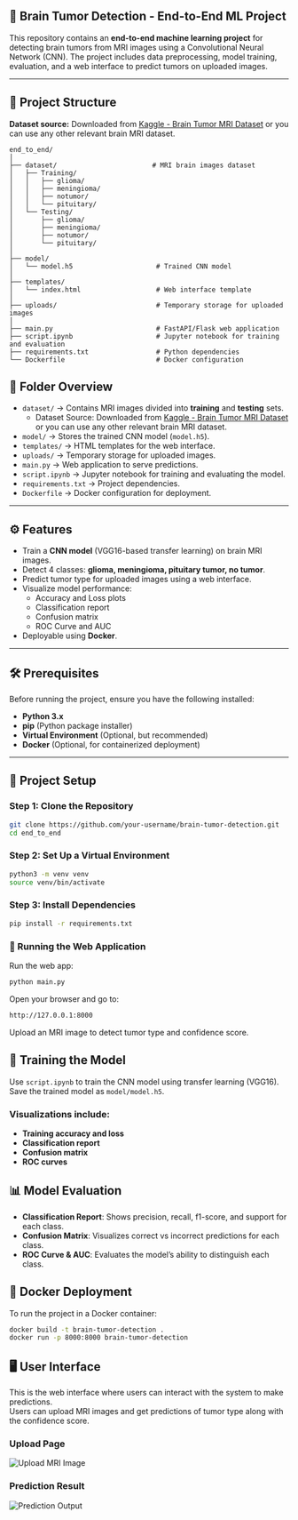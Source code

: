 ## 🧠 Brain Tumor Detection - End-to-End ML Project

This repository contains an **end-to-end machine learning project** for detecting brain tumors from MRI images using a Convolutional Neural Network (CNN). The project includes data preprocessing, model training, evaluation, and a web interface to predict tumors on uploaded images.

---

## 📁 Project Structure
**Dataset source:** Downloaded from [Kaggle - Brain Tumor MRI Dataset](https://www.kaggle.com/datasets/masoudnickparvar/brain-tumor-mri-dataset) or you can use any other relevant brain MRI dataset.

```plaintext
end_to_end/
│
├── dataset/                        # MRI brain images dataset
│   ├── Training/
│   │   ├── glioma/
│   │   ├── meningioma/
│   │   ├── notumor/
│   │   └── pituitary/
│   └── Testing/
│       ├── glioma/
│       ├── meningioma/
│       ├── notumor/
│       └── pituitary/
│
├── model/
│   └── model.h5                     # Trained CNN model
│
├── templates/
│   └── index.html                   # Web interface template
│
├── uploads/                         # Temporary storage for uploaded images
│
├── main.py                          # FastAPI/Flask web application
├── script.ipynb                     # Jupyter notebook for training and evaluation
├── requirements.txt                 # Python dependencies
└── Dockerfile                       # Docker configuration
```

## 📂 Folder Overview

- `dataset/` → Contains MRI images divided into **training** and **testing** sets.  
  - Dataset Source: Downloaded from [Kaggle - Brain Tumor MRI Dataset](https://www.kaggle.com/datasets/masoudnickparvar/brain-tumor-mri-dataset) or you can use any other relevant brain MRI dataset. 
- `model/` → Stores the trained CNN model (`model.h5`).  
- `templates/` → HTML templates for the web interface.  
- `uploads/` → Temporary storage for uploaded images.  
- `main.py` → Web application to serve predictions.  
- `script.ipynb` → Jupyter notebook for training and evaluating the model.  
- `requirements.txt` → Project dependencies.  
- `Dockerfile` → Docker configuration for deployment.

---

## ⚙️ Features

- Train a **CNN model** (VGG16-based transfer learning) on brain MRI images.  
- Detect 4 classes: **glioma, meningioma, pituitary tumor, no tumor**.  
- Predict tumor type for uploaded images using a web interface.  
- Visualize model performance:
  - Accuracy and Loss plots
  - Classification report
  - Confusion matrix
  - ROC Curve and AUC
- Deployable using **Docker**.

---

## 🛠️ Prerequisites

Before running the project, ensure you have the following installed:

- **Python 3.x**  
- **pip** (Python package installer)  
- **Virtual Environment** (Optional, but recommended)  
- **Docker** (Optional, for containerized deployment)

---

## 🚀 Project Setup

### Step 1: Clone the Repository

```bash
git clone https://github.com/your-username/brain-tumor-detection.git
cd end_to_end
```
### Step 2: Set Up a Virtual Environment

```bash
python3 -m venv venv
source venv/bin/activate
```
### Step 3: Install Dependencies

```bash
pip install -r requirements.txt
```
### 🏃 Running the Web Application
Run the web app:
```bash
python main.py
```

Open your browser and go to:
```bash
http://127.0.0.1:8000
```
Upload an MRI image to detect tumor type and confidence score.

## 🧠 Training the Model

Use `script.ipynb` to train the CNN model using transfer learning (VGG16).  
Save the trained model as `model/model.h5`.

### Visualizations include:

- **Training accuracy and loss**
- **Classification report**
- **Confusion matrix**
- **ROC curves**

## 📊 Model Evaluation

- **Classification Report**: Shows precision, recall, f1-score, and support for each class.  
- **Confusion Matrix**: Visualizes correct vs incorrect predictions for each class.  
- **ROC Curve & AUC**: Evaluates the model’s ability to distinguish each class.

## 🐳 Docker Deployment

To run the project in a Docker container:

```bash
docker build -t brain-tumor-detection .
docker run -p 8000:8000 brain-tumor-detection
```

## 🖥️ User Interface

This is the web interface where users can interact with the system to make predictions.  
Users can upload MRI images and get predictions of tumor type along with the confidence score.

### Upload Page
![Upload MRI Image](images/Screenshot_from_2025-09-21_14-07-06.png)

### Prediction Result
![Prediction Output](images/Screenshot_from_2025-09-21_14-09-01.png)  

